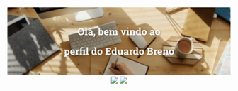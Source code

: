 <div align="center">
  <img src="https://github.com/eduardobrenn/eduardobrenn/blob/main/assets/export/welcome.png"/>
</div>
<div align="center">
  <img height="180em" src="https://github-readme-stats.vercel.app/api?username=eduardobrenn&count_private=true&show_icons=true"/>
  <img height="180em" src="https://github-readme-stats.vercel.app/api/top-langs/?username=eduardobrenn"/>
</div>